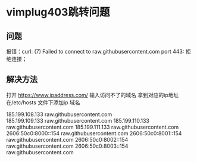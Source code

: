 # vimplug403跳转问题
## 问题

报错：curl: (7) Failed to connect to raw.githubusercontent.com port 443: 拒绝连接；
## 解决方法
打开 https://www.ipaddress.com/ 输入访问不了的域名
拿到对应的ip地址
在/etc/hosts 文件下添加ip 域名 

185.199.108.133 raw.githubusercontent.com	
185.199.109.133 raw.githubusercontent.com
185.199.110.133 raw.githubusercontent.com
185.199.111.133 raw.githubusercontent.com
2606:50c0:8000::154 raw.githubusercontent.com
2606:50c0:8001::154 raw.githubusercontent.com
2606:50c0:8002::154 raw.githubusercontent.com
2606:50c0:8003::154 raw.githubusercontent.com

